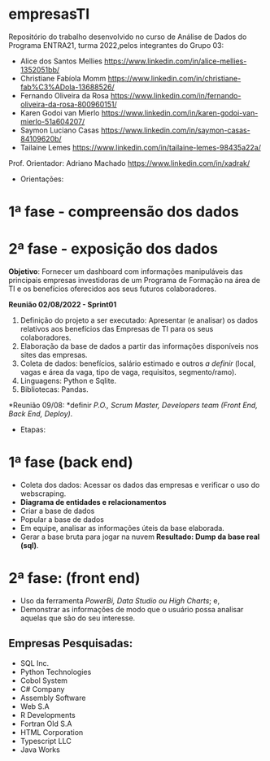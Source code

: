 # empresasTI
Repositório do trabalho desenvolvido no curso de Análise de Dados do Programa ENTRA21, turma 2022,pelos integrantes do Grupo 03: 

- Alice dos Santos Mellies https://www.linkedin.com/in/alice-mellies-1352051bb/
- Christiane Fabíola Momm https://www.linkedin.com/in/christiane-fab%C3%ADola-13688526/
- Fernando Oliveira da Rosa https://www.linkedin.com/in/fernando-oliveira-da-rosa-800960151/
- Karen Godoi van Mierlo https://www.linkedin.com/in/karen-godoi-van-mierlo-51a604207/
- Saymon Luciano Casas https://www.linkedin.com/in/saymon-casas-84109620b/
- Tailaine Lemes https://www.linkedin.com/in/tailaine-lemes-98435a22a/

Prof. Orientador: Adriano Machado https://www.linkedin.com/in/xadrak/

- Orientações:
# 1ª fase - compreensão dos dados
# 2ª fase - exposição dos dados

**Objetivo**: Fornecer um dashboard com informações manipuláveis das principais empresas investidoras de um Programa de Formação na área de TI e os benefícios oferecidos aos seus futuros colaboradores.

**Reunião 02/08/2022 - Sprint01**
1) Definição do projeto a ser executado: Apresentar (e analisar) os dados relativos aos benefícios das Empresas de TI para os seus colaboradores.
2) Elaboração da base de dados a partir das informações disponíveis nos sites das empresas.
3) Coleta de dados: benefícios, salário estimado e outros *a definir* (local, vagas e área da vaga, tipo de vaga, requisitos, segmento/ramo).
4) Linguagens: Python e Sqlite.
5) Bibliotecas: Pandas.

*Reunião 09/08: *definir *P.O., Scrum Master, Developers team (Front End, Back End, Deploy)*.
- Etapas:
# 1ª fase (back end)
- Coleta dos dados: Acessar os dados das empresas e verificar o uso do webscraping.
- **Diagrama de entidades e relacionamentos**
- Criar a base de dados 
- Popular a base de dados
- Em equipe, analisar as informações úteis da base elaborada.
- Gerar a base bruta para jogar na nuvem
**Resultado: Dump da base real (sql)**.

# 2ª fase: (front end)
- Uso da ferramenta *PowerBi, Data Studio ou High Charts*; e, 
- Demonstrar as informações de modo que o usuário possa analisar aquelas que são do seu interesse.

## Empresas Pesquisadas:
- SQL Inc.
- Python Technologies
- Cobol System
- C# Company
- Assembly Software
- Web S.A
- R Developments
- Fortran Old S.A
- HTML Corporation
- Typescript LLC
- Java Works
